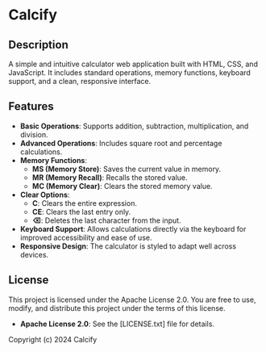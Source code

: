 # Calcify

## Description

A simple and intuitive calculator web application built with HTML, CSS, and JavaScript. It includes standard operations, memory functions, keyboard support, and a clean, responsive interface.

## Features

- **Basic Operations**: Supports addition, subtraction, multiplication, and division.
- **Advanced Operations**: Includes square root and percentage calculations.
- **Memory Functions**:
  - **MS (Memory Store)**: Saves the current value in memory.
  - **MR (Memory Recall)**: Recalls the stored value.
  - **MC (Memory Clear)**: Clears the stored memory value.
- **Clear Options**:
  - **C**: Clears the entire expression.
  - **CE**: Clears the last entry only.
  - **⌫**: Deletes the last character from the input.
- **Keyboard Support**: Allows calculations directly via the keyboard for improved accessibility and ease of use.
- **Responsive Design**: The calculator is styled to adapt well across devices.

## License

This project is licensed under the Apache License 2.0. You are free to use, modify, and distribute this project under the terms of this license.

- **Apache License 2.0**: See the [LICENSE.txt] file for details.

Copyright (c) 2024 Calcify
